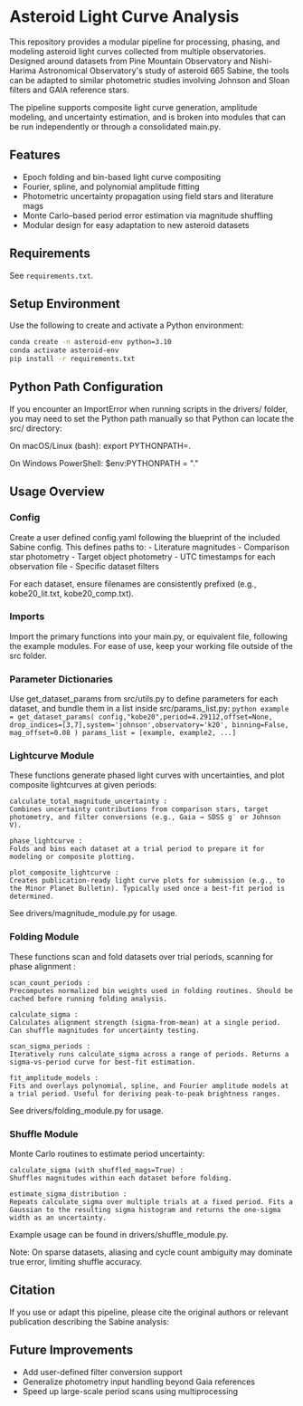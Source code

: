 # Asteroid Light Curve Analysis

This repository provides a modular pipeline for processing, phasing, and modeling asteroid light curves collected from multiple observatories. Designed around datasets from Pine Mountain Observatory and Nishi-Harima Astronomical Observatory's study of asteroid 665 Sabine, the tools can be adapted to similar photometric studies involving Johnson and Sloan filters and GAIA reference stars.

The pipeline supports composite light curve generation, amplitude modeling, and uncertainty estimation, and is broken into modules that can be run independently or through a consolidated main.py.

## Features
- Epoch folding and bin-based light curve compositing
- Fourier, spline, and polynomial amplitude fitting
- Photometric uncertainty propagation using field stars and literature mags
- Monte Carlo–based period error estimation via magnitude shuffling
- Modular design for easy adaptation to new asteroid datasets

## Requirements
See `requirements.txt`.

## Setup Environment
Use the following to create and activate a Python environment:
```bash
conda create -n asteroid-env python=3.10
conda activate asteroid-env
pip install -r requirements.txt
```

## Python Path Configuration
If you encounter an ImportError when running scripts in the drivers/ folder, you may need to set the Python path manually so that Python can locate the src/ directory:

On macOS/Linux (bash):
    export PYTHONPATH=.

On Windows PowerShell:
    $env:PYTHONPATH = "."

## Usage Overview
### Config
Create a user defined config.yaml following the blueprint of the included Sabine config. 
This defines paths to:
    - Literature magnitudes
    - Comparison star photometry
    - Target object photometry
    - UTC timestamps for each observation file
    - Specific dataset filters

For each dataset, ensure filenames are consistently prefixed (e.g., kobe20_lit.txt, kobe20_comp.txt).

### Imports
Import the primary functions into your main.py, or equivalent file, following the example modules. For ease of use, keep your working file outside of the src folder.

### Parameter Dictionaries
Use get_dataset_params from src/utils.py to define parameters for each dataset, and bundle them in a list inside src/params_list.py:
    ```python
        example = get_dataset_params(
        config,"kobe20",period=4.29112,offset=None,
        drop_indices=[3,7],system='johnson',observatory='k20',
        binning=False, mag_offset=0.08
        )
    params_list = [example, example2, ...]```

### Lightcurve Module
These functions generate phased light curves with uncertainties, and plot composite lightcurves at given periods:

    calculate_total_magnitude_uncertainty :
    Combines uncertainty contributions from comparison stars, target photometry, and filter conversions (e.g., Gaia → SDSS g′ or Johnson V).

    phase_lightcurve :
    Folds and bins each dataset at a trial period to prepare it for modeling or composite plotting.

    plot_composite_lightcurve :
    Creates publication-ready light curve plots for submission (e.g., to the Minor Planet Bulletin). Typically used once a best-fit period is determined.

See drivers/magnitude_module.py for usage.

### Folding Module
These functions scan and fold datasets over trial periods, scanning for phase alignment :

    scan_count_periods :
    Precomputes normalized bin weights used in folding routines. Should be cached before running folding analysis.

    calculate_sigma :
    Calculates alignment strength (sigma-from-mean) at a single period. Can shuffle magnitudes for uncertainty testing.

    scan_sigma_periods :
    Iteratively runs calculate_sigma across a range of periods. Returns a sigma-vs-period curve for best-fit estimation.

    fit_amplitude_models :
    Fits and overlays polynomial, spline, and Fourier amplitude models at a trial period. Useful for deriving peak-to-peak brightness ranges.

See drivers/folding_module.py for usage.

### Shuffle Module
Monte Carlo routines to estimate period uncertainty:

    calculate_sigma (with shuffled_mags=True) :
    Shuffles magnitudes within each dataset before folding.

    estimate_sigma_distribution :
    Repeats calculate_sigma over multiple trials at a fixed period. Fits a Gaussian to the resulting sigma histogram and returns the one-sigma width as an uncertainty.

Example usage can be found in drivers/shuffle_module.py.

Note: On sparse datasets, aliasing and cycle count ambiguity may dominate true error, limiting shuffle accuracy.

## Citation
If you use or adapt this pipeline, please cite the original authors or relevant publication describing the Sabine analysis:

## Future Improvements
- Add user-defined filter conversion support
- Generalize photometry input handling beyond Gaia references
- Speed up large-scale period scans using multiprocessing
